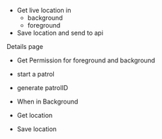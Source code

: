 <!-- project -->

- Get live location in
  - background
  - foreground
- Save location and send to api


Details page

- Get Permission for foreground and background
- start a patrol
- generate patrolID

- When in Background
- Get location
- Save location
  

